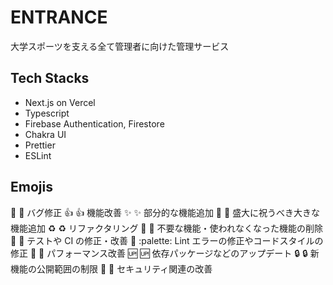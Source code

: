 # ENTRANCE

大学スポーツを支える全て管理者に向けた管理サービス

## Tech Stacks

- Next.js on Vercel
- Typescript
- Firebase Authentication, Firestore
- Chakra UI
- Prettier
- ESLint

## Emojis

🐛 :bug: バグ修正
👍 :+1: 機能改善
✨ :sparkles: 部分的な機能追加
🎉 :tada: 盛大に祝うべき大きな機能追加
♻️ :recycle: リファクタリング
🚿 :shower: 不要な機能・使われなくなった機能の削除
💚 :green_heart: テストや CI の修正・改善
🎨 :palette: Lint エラーの修正やコードスタイルの修正
🚀 :rocket: パフォーマンス改善
🆙 :up: 依存パッケージなどのアップデート
🔒 :lock: 新機能の公開範囲の制限
👮 :cop: セキュリティ関連の改善
